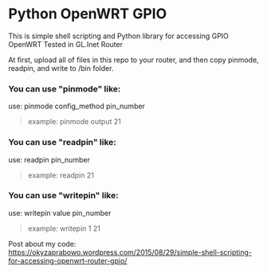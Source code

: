 # Python OpenWRT GPIO

This is simple shell scripting and Python library for accessing GPIO OpenWRT
Tested in GL.Inet Router

At first, upload all of files in this repo to your router, and then copy pinmode, readpin, and write to /bin folder. 

### You can use "pinmode" like:
use: pinmode config_method pin_number
> example: pinmode output 21

### You can use "readpin" like:
use: readpin pin_number
> example: readpin 21

### You can use "writepin" like:
use: writepin value pin_number
> example: writepin 1 21

Post about my code:
https://okyzaprabowo.wordpress.com/2015/08/29/simple-shell-scripting-for-accessing-openwrt-router-gpio/
